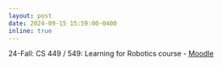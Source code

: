 ```yaml
---
layout: post
date: 2024-09-15 15:59:00-0400
inline: true
---
```


24-Fall: CS 449 / 549: Learning for Robotics course - [Moodle](https://moodle.bilkent.edu.tr/2024-2025-fall/course/view.php?id=1361)
